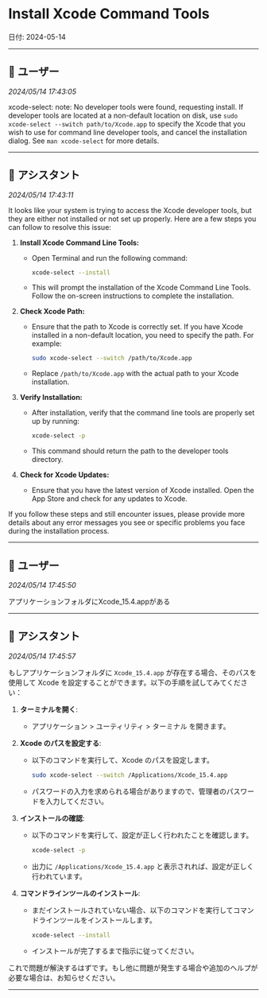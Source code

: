 # Install Xcode Command Tools

日付: 2024-05-14

---

## 👤 ユーザー
*2024/05/14 17:43:05*

xcode-select: note: No developer tools were found, requesting install.
If developer tools are located at a non-default location on disk, use `sudo xcode-select --switch path/to/Xcode.app` to specify the Xcode that you wish to use for command line developer tools, and cancel the installation dialog.
See `man xcode-select` for more details.

---

## 🤖 アシスタント
*2024/05/14 17:43:11*

It looks like your system is trying to access the Xcode developer tools, but they are either not installed or not set up properly. Here are a few steps you can follow to resolve this issue:

1. **Install Xcode Command Line Tools:**
   - Open Terminal and run the following command:
     ```sh
     xcode-select --install
     ```
   - This will prompt the installation of the Xcode Command Line Tools. Follow the on-screen instructions to complete the installation.

2. **Check Xcode Path:**
   - Ensure that the path to Xcode is correctly set. If you have Xcode installed in a non-default location, you need to specify the path. For example:
     ```sh
     sudo xcode-select --switch /path/to/Xcode.app
     ```
   - Replace `/path/to/Xcode.app` with the actual path to your Xcode installation.

3. **Verify Installation:**
   - After installation, verify that the command line tools are properly set up by running:
     ```sh
     xcode-select -p
     ```
   - This command should return the path to the developer tools directory.

4. **Check for Xcode Updates:**
   - Ensure that you have the latest version of Xcode installed. Open the App Store and check for any updates to Xcode.

If you follow these steps and still encounter issues, please provide more details about any error messages you see or specific problems you face during the installation process.

---

## 👤 ユーザー
*2024/05/14 17:45:50*

アプリケーションフォルダにXcode_15.4.appがある

---

## 🤖 アシスタント
*2024/05/14 17:45:57*

もしアプリケーションフォルダに `Xcode_15.4.app` が存在する場合、そのパスを使用して Xcode を設定することができます。以下の手順を試してみてください：

1. **ターミナルを開く**:
   - アプリケーション &gt; ユーティリティ &gt; ターミナル を開きます。

2. **Xcode のパスを設定する**:
   - 以下のコマンドを実行して、Xcode のパスを設定します。
     ```sh
     sudo xcode-select --switch /Applications/Xcode_15.4.app
     ```
   - パスワードの入力を求められる場合がありますので、管理者のパスワードを入力してください。

3. **インストールの確認**:
   - 以下のコマンドを実行して、設定が正しく行われたことを確認します。
     ```sh
     xcode-select -p
     ```
   - 出力に `/Applications/Xcode_15.4.app` と表示されれば、設定が正しく行われています。

4. **コマンドラインツールのインストール**:
   - まだインストールされていない場合、以下のコマンドを実行してコマンドラインツールをインストールします。
     ```sh
     xcode-select --install
     ```
   - インストールが完了するまで指示に従ってください。

これで問題が解決するはずです。もし他に問題が発生する場合や追加のヘルプが必要な場合は、お知らせください。

---
